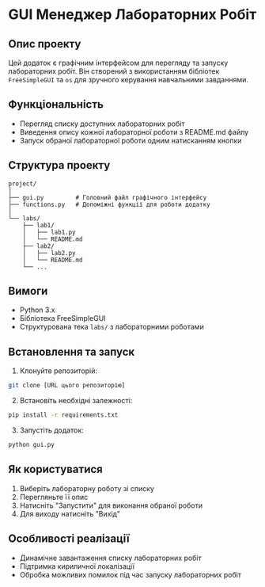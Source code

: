 # GUI Менеджер Лабораторних Робіт

## Опис проекту

Цей додаток є графічним інтерфейсом для перегляду та запуску лабораторних робіт. Він створений з використанням бібліотек `FreeSimpleGUI` та `os` для зручного керування навчальними завданнями.

## Функціональність

- Перегляд списку доступних лабораторних робіт
- Виведення опису кожної лабораторної роботи з README.md файлу
- Запуск обраної лабораторної роботи одним натисканням кнопки

## Структура проекту

```
project/
│
├── gui.py         # Головний файл графічного інтерфейсу
├── functions.py   # Допоміжні функції для роботи додатку
│
└── labs/
    ├── lab1/
    │   ├── lab1.py
    │   └── README.md
    ├── lab2/
    │   ├── lab2.py
    │   └── README.md
    └── ...
```

## Вимоги

- Python 3.x
- Бібліотека FreeSimpleGUI
- Структурована тека `labs/` з лабораторними роботами

## Встановлення та запуск

1. Клонуйте репозиторій:
```bash
git clone [URL цього репозиторію]
```

2. Встановіть необхідні залежності:
```bash
pip install -r requirements.txt
```

3. Запустіть додаток:
```bash
python gui.py
```

## Як користуватися

1. Виберіть лабораторну роботу зі списку
2. Перегляньте її опис
3. Натисніть "Запустити" для виконання обраної роботи
4. Для виходу натисніть "Вихід"

## Особливості реалізації

- Динамічне завантаження списку лабораторних робіт
- Підтримка кириличної локалізації
- Обробка можливих помилок під час запуску лабораторних робіт


